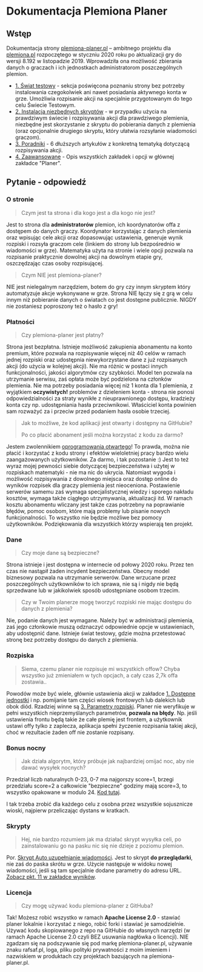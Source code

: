 # Dokumentacja Plemiona Planer

## Wstęp

Dokumentacja strony [plemiona-planer.pl](https://plemiona-planer.pl) – ambitnego projektu dla [plemiona.pl](https://plemiona.pl) rozpoczętego w styczniu 2020 roku po aktualizacji gry do wersji 8.192 w listopadzie 2019. Wprowadziła ona możliwość zbierania danych o graczach i ich jednostkach administratorom poszczególnych plemion.

- [1. Świat testowy](./first_steps/index.md) - sekcja poświęcona poznaniu strony bez potrzeby instalowania czegokolwiek ani nawet posiadania aktywnego konta w grze. Umożliwia rozpisanie akcji na specjalnie przygotowanym do tego celu Świecie Testowym.
- [2. Instalacja niezbędnych skryptów](./scripts/army_and_defence_collection.md) - w przypadku użycia na prawdziwym świecie i rozpisywania akcji dla prawdziwego plemienia, niezbędne jest skorzystanie z skryptu do pobierania danych z plemienia (oraz opcjonalnie drugiego skryptu, który ułatwia rozsyłanie wiadomości graczom).
- [3. Poradniki](./primary/write_outline_targets.md) - 6 dłuższych artykułów z konkretną tematyką dotyczącą rozpisywania akcji.
- [4. Zaawansowane](./primary/write_outline_targets.md) - Opis wszystkich zakładek i opcji w głównej zakładce "Planer".

## Pytanie - odpowiedź

### O stronie

> Czym jest ta strona i dla kogo jest a dla kogo nie jest?

Jest to strona dla **administratorów** plemion, ich koordynatorów offa z dostępem do danych graczy. Koordynator korzystając z danych plemienia oraz wpisując cele akcji oraz dopasowując ustawienia, generuje wynik rozpiski i rozsyła graczom cele (linkiem do strony lub bezpośrednio w wiadomości w grze). Matematyka użyta na stronie i wiele opcji pozwala na rozpisanie praktycznie dowolnej akcji na dowolnym etapie gry, oszczędzając czas osoby rozpisującej.

> Czym NIE jest plemiona-planer?

NIE jest nielegalnym narzędziem, botem do gry czy innym skryptem który automatyzuje akcje wykonywane w grze. Strona NIE łączy się z grą w celu innym niż pobieranie danych o światach co jest dostępne publicznie. NIGDY nie zostaniesz poproszony też o hasło z gry!

### Płatności

> Czy plemiona-planer jest płatny?

Strona jest bezpłatna. Istnieje możliwość zakupienia abonamentu na konto premium, które pozwala na rozpisywanie więcej niż 40 celów w ramach jednej rozpiski oraz udostępnia niewykorzystane dane z już rozpisanych akcji (do użycia w kolejnej akcji). Nie ma różnic w postaci innych funkcjonalności, jakości algorytmów czy szybkości. Model ten pozwala na utrzymanie serwisu, zaś opłata może być podzielona na członków plemienia. Nie ma potrzeby posiadania więcej niż 1 konta dla 1 plemienia, z wyjątkiem **oczywistych!** problemów z dzieleniem konta - strona nie ponosi odpowiedzialności za straty wynikłe z nieuprawnionego dostępu, kradzieży konta czy np. udostępniania hasła przeciwnikowi. Właściciel konta powinien sam rozważyć za i przeciw przed podaniem hasła osobie trzeciej.

> Jak to możliwe, że kod aplikacji jest otwarty i dostępny na GitHubie? 
> 
> Po co płacić abonament jeśli można korzystać z kodu za darmo?

Jestem zwolennikiem [oprogramowania otwartego](https://opensource.com/resources/what-open-source)! To prawda, można nie płacić i korzystać z kodu strony i efektów wieloletniej pracy bardzo wielu zaangażowanych użytkowników. Za darmo, i tak pozostanie :) Jest to też wyraz mojej pewności siebie dotyczącej bezpieczeństwa i użytej w rozpiskach matematyki - nie ma nic do ukrycia. Natomiast wygoda i możliwość rozpisywania z dowolnego miejsca oraz dostęp online do wyników rozpisek dla graczy plemienia jest nieoceniona. Postawienie serwerów samemu zaś wymaga specjalistycznej wiedzy i sporego nakładu kosztów, wymaga także ciągłego utrzymywania, aktualizacji itd. W ramach kosztu abonamentu wliczany jest także czas potrzebny na poprawianie błędów, pomoc osobom, które mają problemy lub pisanie nowych funkcjonalności. To wszystko nie będzie możliwe bez pomocy użytkowników. Podziękowania dla wszystkich którzy wspierają ten projekt.

### Dane

> Czy moje dane są bezpieczne?

Strona istnieje i jest dostępna w internecie od połowy 2020 roku. Przez ten czas nie nastąpił żaden incydent bezpieczeństwa. Obecny model biznesowy pozwala na utrzymanie serwerów. Dane wrzucane przez poszczególnych użytkowników to ich sprawa, nie są i nigdy nie będą sprzedwane lub w jakikolwiek sposób udostępniane osobom trzecim.

> Czy w Twoim planerze mogę tworzyć rozpiski nie mając dostępu do danych z plemienia?

Nie, podanie danych jest wymagane. Należy być w administracji plemienia, zaś jego członkowie muszą odznaczyć odpowiednie opcje w ustawieniach, aby udostępnić dane. Istnieje świat testowy, gdzie można przetestować stronę bez potrzeby dostępu do danych z plemienia.

### Rozpiska

> Siema, czemu planer nie rozpisuje mi wszystkich offow? Chyba wszystko już zmieniałem w tych opcjach, a cały czas 2,7k offa zostawia..

Powodów może być wiele, głównie ustawienia akcji w zakładce [1. Dostępne jednostki](./advanced/1_available_troops_and_table.md) i np. pomijanie tam części wiosek frontowych lub dalekich lub obok diód. Rzadziej winne są [3. Parametry rozpiski](./advanced/3_outline_parameters.md). Planer nie weryfikuje w pełni wszystkich nieprzemyślanych parametrów, **pozwala na błędy**. Np. jeśli ustawienia frontu będą takie że całe plemię jest frontem, a użytkownik ustawi offy tylko z zaplecza, aplikacja spełni życzenie rozpisania takiej akcji, choć w rezultacie żaden off nie zostanie rozpisany.


### Bonus nocny

> Jak działa algorytm, który próbuje jak najbardziej omijać noc, aby nie dawać wysyłek nocnych?

Przedział liczb naturalnych 0-23, 0-7 ma najgorszy score=1, brzegi przedziału score=2 a całkowicie "bezpieczne" godziny mają score=3, to wszystko opakowane w modulo 24. [Kod tutaj](https://github.com/rafsaf/Tribal-Wars-Planer/blob/708b2677a3ee64d2fb8fc50eb8d7601811260dff/utils/write_ram_target.py#L297).

I tak trzeba zrobić dla każdego celu z osobna przez wszystkie sojusznicze wioski, najpierw przeliczając dystans w kratkach.

### Skrypty

> Hej, nie bardzo rozumiem jak ma działać skrypt wysyłka celi, po zainstalowaniu go na pasku nic się nie dzieje z poziomu plemion.

Por. [Skrypt Auto uzupełnianie wiadomości](./scripts/sending_messages.md). Jest to skrypt **do przeglądarki**, nie zaś do paska skrótu w grze. Użycie następuje w widoku nowej wiadomości, jeśli są tam specjalnie dodane parametry do adresu URL. [Zobacz pkt. 11 w zakładce wyników](./first_steps/step_7_results_tab.md).

### Licencja

> Czy mogę używać kodu plemiona-planer z GitHuba?

Tak! Możesz robić wszystko w ramach **Apache License 2.0** - stawiać planer lokalnie i korzystać z niego, robić forki i stawiać je samodzielnie. Używać kodu skopiowanego z repo na GitHubie do własnych narzędzi (w ramach Apache License 2.0 czyli BEZ usuwania nagłówka o licencji). NIE zgadzam się na podszywanie się pod markę plemiona-planer.pl, używanie znaku rafsaf.pl, loga, pliku polityki prywatności z moim imieniem i nazwiskiem w produktach czy projektach bazujących na plemiona-planer.pl.